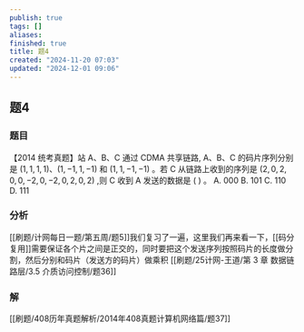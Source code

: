 ```yaml
---
publish: true
tags: []
aliases: 
finished: true
title: 题4
created: "2024-11-20 07:03"
updated: "2024-12-01 09:06"
---
```

## 题4
### 题目
【2014 统考真题】站 A、B、C 通过 CDMA 共享链路, A、B、C 的码片序列分别是 $(1,1,1,1)$、$(1, - 1,1, - 1)$ 和 $(1,1, - 1, - 1)$ 。若 C 从链路上收到的序列是 $(2,0,2,0,0, - 2,0, - 2,0,2,0,2)$ ,则 C 收到 A 发送的数据是 ( ) 。
A. 000 
B. 101 
C. 110 
D. 111
### 分析
[[刷题/计网每日一题/第五周/题5]]我们复习了一遍，这里我们再来看一下，[[码分复用]]需要保证各个片之间是正交的，同时要把这个发送序列按照码片的长度做分割，然后分别和码片（发送方的码片）做乘积
[[刷题/25计网-王道/第 3 章 数据链路层/3.5 介质访问控制/题36]]
### 解
[[刷题/408历年真题解析/2014年408真题计算机网络篇/题37]]